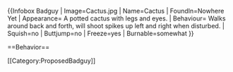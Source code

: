 {{Infobox Badguy
| Image=Cactus.jpg
| Name=Cactus
| FoundIn=Nowhere Yet
| Appearance= A potted cactus with legs and eyes.
| Behaviour= Walks around back and forth, will shoot spikes up left and right when disturbed.
| Squish=no
| Buttjump=no
| Freeze=yes
| Burnable=somewhat
}}

==Behavior==


[[Category:ProposedBadguy]]
